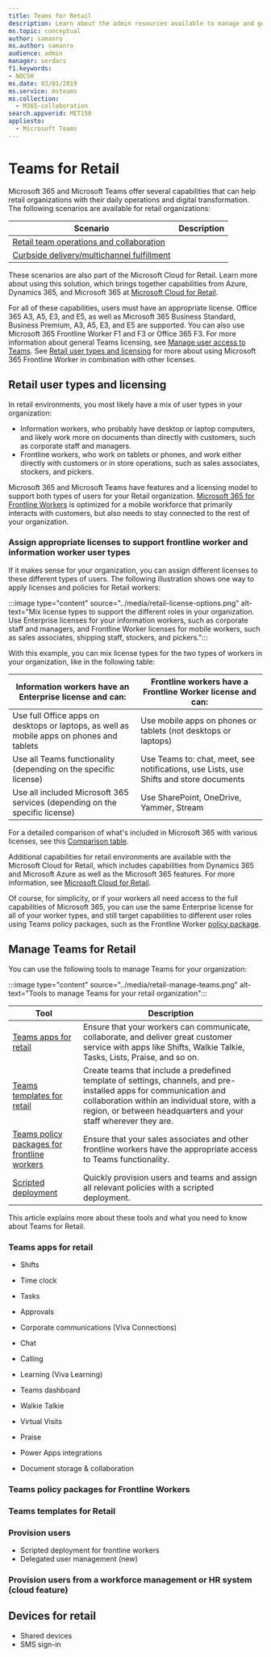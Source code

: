 ```yaml
---
title: Teams for Retail
description: Learn about the admin resources available to manage and get the most out of Teams for your retail stores and workforce.
ms.topic: conceptual
author: samanro
ms.author: samanro
audience: admin
manager: serdars
f1.keywords:
- NOCSH
ms.date: 03/01/2019
ms.service: msteams
ms.collection: 
  - M365-collaboration
search.appverid: MET150
appliesto: 
  - Microsoft Teams
---
```


# Teams for Retail

Microsoft 365 and Microsoft Teams offer several capabilities that can help retail organizations with their daily operations and digital transformation. The following scenarios are available for retail organizations:

| Scenario | Description |
| -------- | -------- |
| [Retail team operations and collaboration](retail-team-collaboration.md) | |
| [Curbside delivery/multichannel fulfillment](retail-fulfillment.md) | |

These scenarios are also part of the Microsoft Cloud for Retail. Learn more about using this solution, which brings together capabilities from Azure, Dynamics 365, and Microsoft 365 at [Microsoft Cloud for Retail](/industry/retail).

For all of these capabilities, users must have an appropriate license. Office 365 A3, A5, E3, and E5, as well as Microsoft 365 Business Standard, Business Premium, A3, A5, E3, and E5 are supported. You can also use Microsoft 365 Frontline Worker F1 and F3 or Office 365 F3. For more information about general Teams licensing, see [Manage user access to Teams](../../user-access.md). See [Retail user types and licensing](#retail-user-types-and-licensing) for more about using Microsoft 365 Frontline Worker in combination with other licenses.

## Retail user types and licensing

In retail environments, you most likely have a mix of user types in your organization:

- Information workers, who probably have desktop or laptop computers, and likely work more on documents than directly with customers, such as corporate staff and managers.
- Frontline workers, who work on tablets or phones, and work either directly with customers or in store operations, such as sales associates, stockers, and pickers.

Microsoft 365 and Microsoft Teams have features and a licensing model to support both types of users for your Retail organization. [Microsoft 365 for Frontline Workers](https://www.microsoft.com/microsoft-365/enterprise/frontline) is optimized for a mobile workforce that primarily interacts with customers, but also needs to stay connected to the rest of your organization. 

### Assign appropriate licenses to support frontline worker and information worker user types

If it makes sense for your organization, you can assign different licenses to these different types of users. The following illustration shows one way to apply licenses and policies for Retail workers:

:::image type="content" source="../media/retail-license-options.png" alt-text="Mix license types to support the different roles in your organization. Use Enterprise licenses for your information workers, such as corporate staff and managers, and Frontline Worker licenses for mobile workers, such as sales associates, shipping staff, stockers, and pickers.":::

With this example, you can mix license types for the two types of workers in your organization, like in the following table:

| Information workers have an Enterprise license and can: | Frontline workers have a Frontline Worker license and can: |
| ----- | ----- |
| Use full Office apps on desktops or laptops, as well as mobile apps on phones and tablets | Use mobile apps on phones or tablets (not desktops or laptops) |
| Use all Teams functionality (depending on the specific license) | Use Teams to: chat, meet, see notifications, use Lists, use Shifts and store documents |
| Use all included Microsoft 365 services (depending on the specific license) | Use SharePoint, OneDrive, Yammer, Stream |

For a detailed comparison of what's included in Microsoft 365 with various licenses, see this [Comparison table](https://go.microsoft.com/fwlink/?linkid=2139145).

Additional capabilities for retail environments are available with the Microsoft Cloud for Retail, which includes capabilities from Dynamics 365 and Microsoft Azure as well as the Microsoft 365 features. For more information, see [Microsoft Cloud for Retail](https://www.microsoft.com/industry/retail/microsoft-cloud-for-retail).

Of course, for simplicity, or if your workers all need access to the full capabilities of Microsoft 365, you can use the same Enterprise license for all of your worker types, and still target capabilities to different user roles using Teams policy packages, such as the Frontline Worker [policy package](../manage-policy-packages.md).

## Manage Teams for Retail

You can use the following tools to manage Teams for your organization:

:::image type="content" source="../media/retail-manage-teams.png" alt-text="Tools to manage Teams for your retail organization":::

| Tool | Description |
| -------- | -------- |
| [Teams apps for retail](#teams-apps-for-retail) | Ensure that your workers can communicate, collaborate, and deliver great customer service with apps like Shifts, Walkie Talkie, Tasks, Lists, Praise, and so on. |
| [Teams templates for retail](#teams-templates-for-retail)| Create teams that include a predefined template of settings, channels, and pre-installed apps for communication and collaboration within an individual store, with a region, or between headquarters and your staff wherever they are.|
| [Teams policy packages for frontline workers](#teams-policy-packages-for-frontline-workers)| Ensure that your sales associates and other frontline workers have the appropriate access to Teams functionality. |
| [Scripted deployment](#scripted-deployment-for-frontline-workers)| Quickly provision users and teams and assign all relevant policies with a scripted deployment. |

This article explains more about these tools and what you need to know about Teams for Retail.

### Teams apps for retail

- Shifts
- Time clock
- Tasks
- Approvals
- Corporate communications (Viva Connections)
- Chat
- Calling
- Learning (Viva Learning)
- Teams dashboard
- Walkie Talkie
- Virtual Visits
- Praise

- Power Apps integrations
- Document storage & collaboration

### Teams policy packages for Frontline Workers

### Teams templates for Retail

### Provision users

- Scripted deployment for frontline workers
- Delegated user management (new)

### Provision users from a workforce management or HR system (cloud feature)


## Devices for retail

- Shared devices
- SMS sign-in